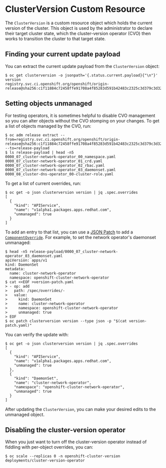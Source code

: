 # ClusterVersion Custom Resource

The `ClusterVersion` is a custom resource object which holds the current version of the cluster.
This object is used by the administrator to declare their target cluster state, which the cluster-version operator (CVO) then works to transition the cluster to that target state.

## Finding your current update payload

You can extract the current update payload from the `ClusterVersion` object:

```console
$ oc get clusterversion -o jsonpath='{.status.current.payload}{"\n"}' version
registry.svc.ci.openshift.org/openshift/origin-release@sha256:c1f11884c72458ffe91708a4f85283d591b42483c2325c3d379c3d32c6ac6833
```

## Setting objects unmanaged

For testing operators, it is sometimes helpful to disable CVO management so you can alter objects without the CVO stomping on your changes.
To get a list of objects managed by the CVO, run:

```console
$ oc adm release extract --from=registry.svc.ci.openshift.org/openshift/origin-release@sha256:c1f11884c72458ffe91708a4f85283d591b42483c2325c3d379c3d32c6ac6833 --to=release-payload
$ ls release-payload | head -n5
0000_07_cluster-network-operator_00_namespace.yaml
0000_07_cluster-network-operator_01_crd.yaml
0000_07_cluster-network-operator_02_rbac.yaml
0000_07_cluster-network-operator_03_daemonset.yaml
0000_08_cluster-dns-operator_00-cluster-role.yaml
```

To get a list of current overrides, run:

```console
$ oc get -o json clusterversion version | jq .spec.overrides
[
  {
    "kind": "APIService",
    "name": "v1alpha1.packages.apps.redhat.com",
    "unmanaged": true
  }
]
```

To add an entry to that list, you can use a [JSON Patch][json-patch] to add a [`ComponentOverride`][ComponentOverride].
For example, to set the network operator's daemonset unmanaged:

```console
$ head -n5 release-payload/0000_07_cluster-network-operator_03_daemonset.yaml
apiVersion: apps/v1
kind: DaemonSet
metadata:
  name: cluster-network-operator
  namespace: openshift-cluster-network-operator
$ cat <<EOF >version-patch.yaml
> - op: add
>   path: /spec/overrides/-
>   value:
>     kind: DaemonSet
>     name: cluster-network-operator
>     namespace: openshift-cluster-network-operator
>     unmanaged: true
> EOF
$ oc patch clusterversion version --type json -p "$(cat version-patch.yaml)"
```

You can verify the update with:

```console
$ oc get -o json clusterversion version | jq .spec.overrides
[
  {
    "kind": "APIService",
    "name": "v1alpha1.packages.apps.redhat.com",
    "unmanaged": true
  },
  {
    "kind": "DaemonSet",
    "name": "cluster-network-operator",
    "namespace": "openshift-cluster-network-operator",
    "unmanaged": true
  }
]
```

After updating the `ClusterVersion`, you can make your desired edits to the unmanaged object.

## Disabling the cluster-version operator

When you just want to turn off the cluster-version operator instead of fiddling with per-object overrides, you can:

```console
$ oc scale --replicas 0 -n openshift-cluster-version deployments/cluster-version-operator
```

[ComponentOverride]: https://godoc.org/github.com/openshift/api/config/v1#ComponentOverride
[json-patch]: https://tools.ietf.org/html/rfc6902
